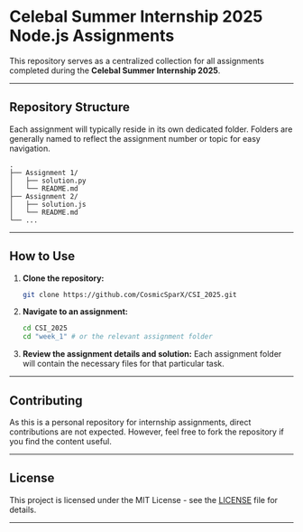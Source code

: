 # Celebal Summer Internship 2025 Node.js Assignments

This repository serves as a centralized collection for all assignments completed during the **Celebal Summer Internship 2025**.

-----

## Repository Structure

Each assignment will typically reside in its own dedicated folder. Folders are generally named to reflect the assignment number or topic for easy navigation.

```
.
├── Assignment 1/
│   ├── solution.py
│   └── README.md
├── Assignment 2/
│   ├── solution.js
│   └── README.md
└── ...
```

-----

## How to Use

1.  **Clone the repository:**
    ```bash
    git clone https://github.com/CosmicSparX/CSI_2025.git
    ```
2.  **Navigate to an assignment:**
    ```bash
    cd CSI_2025
    cd "week_1" # or the relevant assignment folder
    ```
3.  **Review the assignment details and solution:**
    Each assignment folder will contain the necessary files for that particular task.

-----

## Contributing

As this is a personal repository for internship assignments, direct contributions are not expected. However, feel free to fork the repository if you find the content useful.

-----

## License

This project is licensed under the MIT License - see the [LICENSE](https://www.google.com/search?q=LICENSE) file for details.

-----
